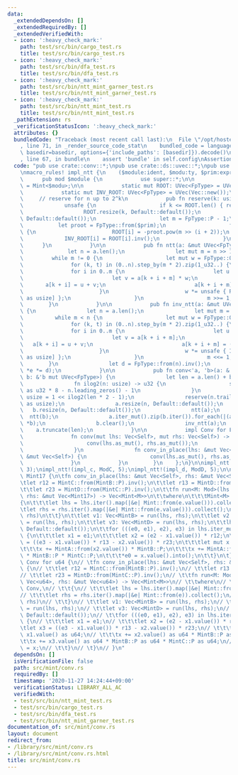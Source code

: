 ```yaml
---
data:
  _extendedDependsOn: []
  _extendedRequiredBy: []
  _extendedVerifiedWith:
  - icon: ':heavy_check_mark:'
    path: test/src/bin/cargo_test.rs
    title: test/src/bin/cargo_test.rs
  - icon: ':heavy_check_mark:'
    path: test/src/bin/dfa_test.rs
    title: test/src/bin/dfa_test.rs
  - icon: ':heavy_check_mark:'
    path: test/src/bin/ntt_mint_garner_test.rs
    title: test/src/bin/ntt_mint_garner_test.rs
  - icon: ':heavy_check_mark:'
    path: test/src/bin/ntt_mint_test.rs
    title: test/src/bin/ntt_mint_test.rs
  _pathExtension: rs
  _verificationStatusIcon: ':heavy_check_mark:'
  attributes: {}
  bundledCode: "Traceback (most recent call last):\n  File \"/opt/hostedtoolcache/Python/3.9.0/x64/lib/python3.9/site-packages/onlinejudge_verify/documentation/build.py\"\
    , line 71, in _render_source_code_stat\n    bundled_code = language.bundle(stat.path,\
    \ basedir=basedir, options={'include_paths': [basedir]}).decode()\n  File \"/opt/hostedtoolcache/Python/3.9.0/x64/lib/python3.9/site-packages/onlinejudge_verify/languages/user_defined.py\"\
    , line 67, in bundle\n    assert 'bundle' in self.config\nAssertionError\n"
  code: "pub use crate::conv::*;\npub use crate::ds::uvec::*;\npub use crate::mint::*;\n\
    \nmacro_rules! impl_ntt {\n    ($module:ident, $modu:ty, $prim:expr) => {\n  \
    \      pub mod $module {\n            use super::*;\n\n            type FpType\
    \ = Mint<$modu>;\n\n            static mut ROOT: UVec<FpType> = UVec(Vec::new());\n\
    \            static mut INV_ROOT: UVec<FpType> = UVec(Vec::new());\n\n       \
    \     // reserve for n up to 2^k\n            pub fn reserve(k: usize) {\n   \
    \             unsafe {\n                    if k <= ROOT.len() { return; }\n \
    \                   ROOT.resize(k, Default::default());\n                    INV_ROOT.resize(k,\
    \ Default::default());\n                    let m = FpType::P - 1;\n         \
    \           let proot = FpType::from($prim);\n                    for i in 0..k\
    \ {\n                        ROOT[i] = -proot.pow(m >> (i + 2));\n           \
    \             INV_ROOT[i] = ROOT[i].inv();\n                    }\n          \
    \      }\n            }\n\n            pub fn ntt(a: &mut UVec<FpType>) {\n  \
    \              let n = a.len();\n                let mut m = n >> 1;\n       \
    \         while m != 0 {\n                    let mut w = FpType::ONE;\n     \
    \               for (k, t) in (0..n).step_by(m * 2).zip(1_u32..) {\n         \
    \               for i in 0..m {\n                            let u = a[k + i];\n\
    \                            let v = a[k + i + m] * w;\n                     \
    \       a[k + i] = u + v;\n                            a[k + i + m] = u - v;\n\
    \                        }\n                        w *= unsafe { ROOT[t.trailing_zeros()\
    \ as usize] };\n                    }\n                    m >>= 1;\n        \
    \        }\n            }\n\n            pub fn inv_ntt(a: &mut UVec<FpType>)\
    \ {\n                let n = a.len();\n                let mut m = 1;\n      \
    \          while m < n {\n                    let mut w = FpType::ONE;\n     \
    \               for (k, t) in (0..n).step_by(m * 2).zip(1_u32..) {\n         \
    \               for i in 0..m {\n                            let u = a[k + i];\n\
    \                            let v = a[k + i + m];\n                         \
    \   a[k + i] = u + v;\n                            a[k + i + m] = (u - v) * w;\n\
    \                        }\n                        w *= unsafe { INV_ROOT[t.trailing_zeros()\
    \ as usize] };\n                    }\n                    m <<= 1;\n        \
    \        }\n                let d = FpType::from(n).inv();\n                a.iter_mut().for_each(|e|\
    \ *e *= d);\n            }\n\n            pub fn conv<'a, 'b>(a: &'a mut UVec<FpType>,\
    \ b: &'b mut UVec<FpType>) {\n                let len = a.len() + b.len() - 1;\n\
    \                fn ilog2(n: usize) -> u32 {\n                    std::mem::size_of::<usize>()\
    \ as u32 * 8 - n.leading_zeros() - 1\n                }\n                let n:\
    \ usize = 1 << ilog2(len * 2 - 1);\n                reserve(n.trailing_zeros()\
    \ as usize);\n                a.resize(n, Default::default());\n             \
    \   b.resize(n, Default::default());\n                ntt(a);\n              \
    \  ntt(b);\n                a.iter_mut().zip(b.iter()).for_each(|(a, b)| *a *=\
    \ *b);\n                b.clear();\n                inv_ntt(a);\n            \
    \    a.truncate(len);\n            }\n\n            impl Conv for FpType {\n \
    \               fn conv(mut lhs: Vec<Self>, mut rhs: Vec<Self>) -> Vec<Self> {\n\
    \                    conv(lhs.as_mut(), rhs.as_mut());\n                    lhs\n\
    \                }\n                fn conv_in_place(lhs: &mut Vec<Self>, rhs:\
    \ &mut Vec<Self>) {\n                    conv(lhs.as_mut(), rhs.as_mut());\n \
    \               }\n            }\n        }\n    };\n}\n\nimpl_ntt!(impl_b, ModB,\
    \ 3);\nimpl_ntt!(impl_c, ModC, 5);\nimpl_ntt!(impl_d, ModD, 5);\n\nimpl Conv for\
    \ Mint17 {\n\tfn conv_in_place(lhs: &mut Vec<Self>, rhs: &mut Vec<Self>) {\n\t\
    \tlet r12 = MintC::from(MintB::P).inv();\n\t\tlet r13 = MintD::from(MintB::P).inv();\n\
    \t\tlet r23 = MintD::from(MintC::P).inv();\n\t\tfn run<M: Mod>(lhs: &mut Vec<Mint17>,\
    \ rhs: &mut Vec<Mint17>) -> Vec<Mint<M>>\n\t\twhere\n\t\t\tMint<M>: Conv,\n\t\t\
    {\n\t\t\tlet lhs = lhs.iter().map(|&e| Mint::from(e.value())).collect();\n\t\t\
    \tlet rhs = rhs.iter().map(|&e| Mint::from(e.value())).collect();\n\t\t\tConv::conv(lhs,\
    \ rhs)\n\t\t}\n\t\tlet v1: Vec<MintB> = run(lhs, rhs);\n\t\tlet v2: Vec<MintC>\
    \ = run(lhs, rhs);\n\t\tlet v3: Vec<MintD> = run(lhs, rhs);\n\t\tlhs.resize(v1.len(),\
    \ Default::default());\n\t\tfor (((e0, e1), e2), e3) in lhs.iter_mut().zip(v1).zip(v2).zip(v3)\
    \ {\n\t\t\tlet x1 = e1;\n\t\t\tlet x2 = (e2 - x1.value()) * r12;\n\t\t\tlet x3\
    \ = ((e3 - x1.value()) * r13 - x2.value()) * r23;\n\t\t\tlet mut x = MintA::from(x1.value());\n\
    \t\t\tx += MintA::from(x2.value()) * MintB::P;\n\t\t\tx += MintA::from(x3.value())\
    \ * MintB::P * MintC::P;\n\t\t\t*e0 = x.value().into();\n\t\t}\n\t}\n}\n\n// impl\
    \ Conv for u64 {\n// \tfn conv_in_place(lhs: &mut Vec<Self>, rhs: &mut Vec<Self>)\
    \ {\n// \t\tlet r12 = MintC::from(MintB::P).inv();\n// \t\tlet r13 = MintD::from(MintB::P).inv();\n\
    // \t\tlet r23 = MintD::from(MintC::P).inv();\n// \t\tfn run<M: Mod>(lhs: &mut\
    \ Vec<u64>, rhs: &mut Vec<u64>) -> Vec<Mint<M>>\n// \t\twhere\n// \t\t\tMint<M>:\
    \ Conv,\n// \t\t{\n// \t\t\tlet lhs = lhs.iter().map(|&e| Mint::from(e)).collect();\n\
    // \t\t\tlet rhs = rhs.iter().map(|&e| Mint::from(e)).collect();\n// \t\t\tConv::conv(lhs,\
    \ rhs)\n// \t\t}\n// \t\tlet v1: Vec<MintB> = run(lhs, rhs);\n// \t\tlet v2: Vec<MintC>\
    \ = run(lhs, rhs);\n// \t\tlet v3: Vec<MintD> = run(lhs, rhs);\n// \t\tlhs.resize(v1.len(),\
    \ Default::default());\n// \t\tfor (((e0, e1), e2), e3) in lhs.iter_mut().zip(v1).zip(v2).zip(v3)\
    \ {\n// \t\t\tlet x1 = e1;\n// \t\t\tlet x2 = (e2 - x1.value()) * r12;\n// \t\t\
    \tlet x3 = ((e3 - x1.value()) * r13 - x2.value()) * r23;\n// \t\t\tlet mut x =\
    \ x1.value() as u64;\n// \t\t\tx += x2.value() as u64 * MintB::P as u64;\n// \t\
    \t\tx += x3.value() as u64 * MintB::P as u64 * MintC::P as u64;\n// \t\t\t*e0\
    \ = x;\n// \t\t}\n// \t}\n// }\n"
  dependsOn: []
  isVerificationFile: false
  path: src/mint/conv.rs
  requiredBy: []
  timestamp: '2020-11-27 14:24:44+09:00'
  verificationStatus: LIBRARY_ALL_AC
  verifiedWith:
  - test/src/bin/ntt_mint_test.rs
  - test/src/bin/cargo_test.rs
  - test/src/bin/dfa_test.rs
  - test/src/bin/ntt_mint_garner_test.rs
documentation_of: src/mint/conv.rs
layout: document
redirect_from:
- /library/src/mint/conv.rs
- /library/src/mint/conv.rs.html
title: src/mint/conv.rs
---
```

